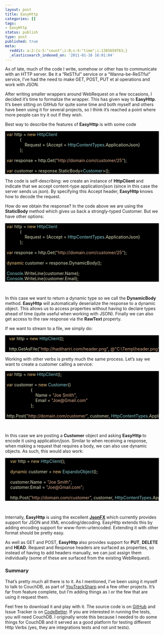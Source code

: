 ```yaml
---
layout: post
title: EasyHttp
categories: []
tags:
- EasyHttp
status: publish
type: post
published: true
meta:
  reddit: a:2:{s:5:"count";i:0;s:4:"time";i:1385659763;}
  _elasticsearch_indexed_on: '2011-01-16 16:01:04'
---
```

<p>As of late, much of the code I write, somehow or other has to communicate with an HTTP server. Be it a “ReSTful” service or a “Wanna-be-ReSTful” service, I’ve had the need to make GET, POST, PUT et al operations and work with JSON. </p> <p>After writing smaller wrappers around WebRequest on a few occasions, I decided it’s time to formalize the wrapper. This has given way to <strong>EasyHttp</strong>. It’s been sitting on GitHub for quite some time and both myself and others have been using it for several projects, so I think it’s reached a point where more people can try it out if they wish. </p> <p>Best way to describe the features of <strong>EasyHttp</strong> is with some code</p> <p></p> <div style="display:inline;float:none;margin:0;padding:0;" id="scid:9ce6104f-a9aa-4a17-a79f-3a39532ebf7c:6bb5b1cc-287e-44e4-845b-0b21e2e185da" class="wlWriterEditableSmartContent"> <div class="le-pavsc-container"> <div style="background-color:#000000;overflow:auto;white-space:nowrap;padding:2px 5px;"><span style="color:#dfdfbf;"></span><span style="color:#efc986;">var</span><span style="color:#dfdfbf;"> http = </span><span style="color:#efc986;">new</span><span style="color:#dfdfbf;"> </span><span style="color:#8acccf;">HttpClient</span><br>            <span style="color:#dfdfbf;">{</span><br>                <span style="color:#dfdfbf;">Request = {Accept = </span><span style="color:#8acccf;">HttpContentTypes</span><span style="color:#dfdfbf;">.ApplicationJson}</span><br>            <span style="color:#dfdfbf;">};</span><br> <br> <span style="color:#dfdfbf;"></span><span style="color:#efc986;">var</span><span style="color:#dfdfbf;"> response = http.Get(</span><span style="color:#dfaf8f;">&quot;http://domain.com/customer/25&quot;</span><span style="color:#dfdfbf;">);</span><br> <br> <span style="color:#dfdfbf;"></span><span style="color:#efc986;">var</span><span style="color:#dfdfbf;"> customer = response.StaticBody&lt;</span><span style="color:#8acccf;">Customer</span><span style="color:#dfdfbf;">&gt;();</span></div> </div> </div> <p></p> <p>The code is self-describing: we create an instance of <strong>HttpClient </strong>and indicate that we accept content-type application/json (since in this case the server sends us json). By specifying this Accept header, <strong>EasyHttp </strong>knows how to decode the request. </p> <p>How do we obtain the response? In the code above we are using the <strong>StaticBody </strong>method which gives us back a strongly-typed Customer. But we have other options:</p> <div style="display:inline;float:none;margin:0;padding:0;" id="scid:9ce6104f-a9aa-4a17-a79f-3a39532ebf7c:16ef8704-1a26-4ce0-886c-dafeeea4f7c1" class="wlWriterEditableSmartContent"> <div class="le-pavsc-container"> <div style="background-color:#000000;overflow:auto;white-space:nowrap;padding:2px 5px;"><span style="color:#dfdfbf;"></span><span style="color:#efc986;">var</span><span style="color:#dfdfbf;"> http = </span><span style="color:#efc986;">new</span><span style="color:#dfdfbf;"> </span><span style="color:#8acccf;">HttpClient</span><br>            <span style="color:#dfdfbf;">{</span><br>                <span style="color:#dfdfbf;">Request = {Accept = </span><span style="color:#8acccf;">HttpContentTypes</span><span style="color:#dfdfbf;">.ApplicationJson}</span><br>            <span style="color:#dfdfbf;">};</span><br> <br> <span style="color:#dfdfbf;"></span><span style="color:#efc986;">var</span><span style="color:#dfdfbf;"> response = http.Get(</span><span style="color:#dfaf8f;">&quot;http://domain.com/customer/25&quot;</span><span style="color:#dfdfbf;">);</span><br> <br> <span style="color:#dfdfbf;"></span><span style="color:#efc986;">dynamic</span><span style="color:#dfdfbf;"> customer = response.DynamicBody();</span><br> <br> <span style="color:#dfdfbf;"></span><span style="color:#8acccf;">Console</span><span style="color:#dfdfbf;">.WriteLine(customer.Name);</span><br> <span style="color:#dfdfbf;"></span><span style="color:#8acccf;">Console</span><span style="color:#dfdfbf;">.WriteLine(customer.Email);</span></div> </div> </div> <p>&nbsp;</p> <p>In this case we want to return a dynamic type so we call the <strong>DynamicBody </strong>method. <strong>EasyHttp</strong> will automatically deserialize the response to a dynamic object. This allows us to access properties without having to declare types ahead of time (quite useful when working with JSON). Finally we can also get access to the raw response via the <strong>RawText </strong>property. </p> <p>If we want to stream to a file, we simply do:</p> <p></p> <div style="display:inline;float:none;margin:0;padding:0;" id="scid:9ce6104f-a9aa-4a17-a79f-3a39532ebf7c:a4ebf92a-1565-489d-9088-2b8a2b4381dd" class="wlWriterEditableSmartContent"> <div class="le-pavsc-container"> <div style="background-color:#000000;overflow:auto;white-space:nowrap;padding:2px 5px;">  <span style="color:#dfdfbf;"></span><span style="color:#efc986;">var</span><span style="color:#dfdfbf;"> http = </span><span style="color:#efc986;">new</span><span style="color:#dfdfbf;"> </span><span style="color:#8acccf;">HttpClient</span><span style="color:#dfdfbf;">();</span><br> <span style="color:#dfdfbf;"></span><br>   <span style="color:#dfdfbf;">http.GetAsFile(</span><span style="color:#dfaf8f;">&quot;http://hadihariri.com/header.png&quot;</span><span style="color:#dfdfbf;">, </span><span style="color:#dfaf8f;">@&quot;C:&#092;Temp&#092;header.png&quot;</span><span style="color:#dfdfbf;">);</span></div> </div> </div> <p></p> <p>Working with other verbs is pretty much the same process. Let’s say we want to create a customer calling a service:</p> <div style="display:inline;float:none;margin:0;padding:0;" id="scid:9ce6104f-a9aa-4a17-a79f-3a39532ebf7c:f430ef66-7331-4826-97c5-59f55dd06201" class="wlWriterEditableSmartContent"> <div class="le-pavsc-container"> <div style="background-color:#000000;overflow:auto;white-space:nowrap;padding:2px 5px;"><span style="color:#dfdfbf;"></span><span style="color:#efc986;">var</span><span style="color:#dfdfbf;"> http = </span><span style="color:#efc986;">new</span><span style="color:#dfdfbf;"> </span><span style="color:#8acccf;">HttpClient</span><span style="color:#dfdfbf;">();</span><br> <br> <span style="color:#dfdfbf;"></span><span style="color:#efc986;">var</span><span style="color:#dfdfbf;"> customer = </span><span style="color:#efc986;">new</span><span style="color:#dfdfbf;"> </span><span style="color:#8acccf;">Customer</span><span style="color:#dfdfbf;">()</span><br>                     <span style="color:#dfdfbf;">{</span><br>                         <span style="color:#dfdfbf;">Name = </span><span style="color:#dfaf8f;">&quot;Joe Smith&quot;</span><span style="color:#dfdfbf;">,</span><br>                         <span style="color:#dfdfbf;">Email = </span><span style="color:#dfaf8f;">&quot;Joe@Gmail.com&quot;</span><br>                     <span style="color:#dfdfbf;">};</span><br> <br> <span style="color:#dfdfbf;">http.Post(</span><span style="color:#dfaf8f;">&quot;http://domain.com/customer&quot;</span><span style="color:#dfdfbf;">, customer, </span><span style="color:#8acccf;">HttpContentTypes</span><span style="color:#dfdfbf;">.ApplicationJson);</span></div> </div> </div> <p>&nbsp;</p> <p>In this case we are posting a <strong>Customer</strong> object and asking <strong>EasyHttp </strong>to encode it using application/json. Similar to when receiving a response, when making a request that requires a body, we can also use dynamic objects. As such, this would also work:</p> <div style="display:inline;float:none;margin:0;padding:0;" id="scid:9ce6104f-a9aa-4a17-a79f-3a39532ebf7c:161b764d-28f5-4f3a-9bcb-72d2a183e077" class="wlWriterEditableSmartContent"> <div class="le-pavsc-container"> <div style="background-color:#000000;overflow:auto;white-space:nowrap;padding:2px 5px;">   <span style="color:#dfdfbf;"></span><span style="color:#efc986;">var</span><span style="color:#dfdfbf;"> http = </span><span style="color:#efc986;">new</span><span style="color:#dfdfbf;"> </span><span style="color:#8acccf;">HttpClient</span><span style="color:#dfdfbf;">();</span><br> <br>    <span style="color:#dfdfbf;"></span><span style="color:#efc986;">dynamic</span><span style="color:#dfdfbf;"> customer = </span><span style="color:#efc986;">new</span><span style="color:#dfdfbf;"> </span><span style="color:#8acccf;">ExpandoObject</span><span style="color:#dfdfbf;">();</span><br> <br>    <span style="color:#dfdfbf;">customer.Name = </span><span style="color:#dfaf8f;">&quot;Joe Smith&quot;</span><span style="color:#dfdfbf;">;</span><br>    <span style="color:#dfdfbf;">customer.Email = </span><span style="color:#dfaf8f;">&quot;Joe@Gmail.com&quot;</span><span style="color:#dfdfbf;">;</span><br> <span style="color:#dfdfbf;"></span><br>    <span style="color:#dfdfbf;">http.Post(</span><span style="color:#dfaf8f;">&quot;http://domain.com/customer&quot;</span><span style="color:#dfdfbf;">, customer, </span><span style="color:#8acccf;">HttpContentTypes</span><span style="color:#dfdfbf;">.ApplicationJson);</span></div> </div> </div> <p>&nbsp;</p> <p>Internally, <strong>EasyHttp </strong>is using the excellent <strong><a href="https://github.com/jsonfx/jsonfx">JsonFX</a> </strong>which currently provides support for JSON and XML encoding/decoding. EasyHttp extends this by adding encoding support for www-form-urlencoded. Extending it with other format should be pretty easy. </p> <p>As well as GET and POST, <strong>EasyHttp </strong>also provides support for <strong>PUT</strong>, <strong>DELETE </strong>and <strong>HEAD</strong>. Request and Response headers are surfaced as properties, so instead of having to add headers manually, we can just assign them individually (some of these are surfaced from the existing WebRequest). </p> <h3>Summary</h3> <p>That’s pretty much all there is to it. As I mentioned, I’ve been using it myself to talk to CouchDB, as part of <a href="http://github.com/hhariri/YouTrackSharp">YouTrackSharp</a> and a few other projects. It’s far from feature complete, but I’m adding things as I or the few that are using it request them. </p> <p>Feel free to download it and play with it. The source code is on <a href="http://github.com/hhariri/EasyHttp">GitHub</a> and Issue Tracker is on <a href="http://youtrack.codebetter.com/issues/EHTTP">CodeBetter</a>. If you are interested in running the tests, you will need CouchDB. I originally wrote this because I needed to do some things for CouchDB and it served as a good platform for testing different Http Verbs (yes, they are integrations tests and not unit tests). </p>
